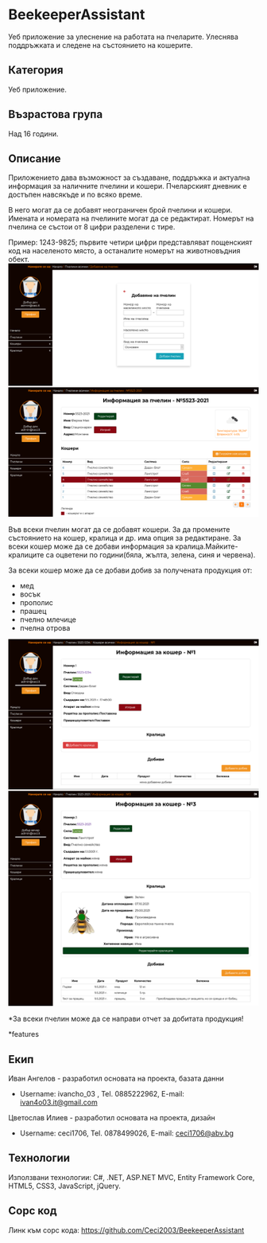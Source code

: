 # BeekeeperAssistant
Уеб приложение за улеснение на работата на пчеларите. Улеснява поддръжката и следене на състоянието на кошерите.

## Категория
Уеб приложение.

## Възрастова група
Над 16 години.

## Описание
Приложението дава възможност за създаване, поддръжка и актуална информация за наличните пчелини и кошери. Пчеларският дневник е достъпен навсякъде и по всяко време. 

В него могат да се добавят неограничен брой пчелини и кошери. Имената и номерата на пчелините могат да се редактират. Номерът на пчелина се състои от 8 цифри разделени с тире. 

Пример: 1243-9825; първите четири цифри представляват пощенският код на населеното място, а останалите номерът на животновъдния обект.
![Image of createApiary](https://github.com/Ceci2003/BeekeeperAssistant/blob/master/Screenshots/createApiary.png)
![Image of apiaryInfo](https://github.com/Ceci2003/BeekeeperAssistant/blob/master/Screenshots/apiaryInfo.png)

Във всеки пчелин могат да се добавят кошери. За да промените състоянието на кошер, кралица и др. има опция за редактиране. За всеки кошер може да се добави информация за кралица.Майките-кралиците са оцветени по години(бяла, жълта, зелена, синя и червена).

За всеки кошер може да се добави добив за получената продукция от:

- мед
- восък
- прополис
- прашец
- пчелно млечице
- пчелна отрова

![Image of beehiveInfoEmpty](https://github.com/Ceci2003/BeekeeperAssistant/blob/master/Screenshots/beehiveInfoEmpty.png)
![Image of beehiveInfo](https://github.com/Ceci2003/BeekeeperAssistant/blob/master/Screenshots/beehiveInfo.png)


*За всеки пчелин може да се направи отчет за добитата продукция!


*features

## Екип

Иван Ангелов - разработил основата на проекта, базата данни
- Username: ivancho_03 , Tel. 0885222962, E-mail: ivan4o03.it@gmail.com 

Цветослав Илиев - разработил основата на проекта, дизайн
- Username: ceci1706, Tel. 0878499026, E-mail: ceci1706@abv.bg

## Технологии
Използвани технологии: C#, .NET, ASP.NET MVC, Entity Framework Core, HTML5, CSS3, JavaScript, jQuery.

## Сорс код
Линк към сорс кода: https://github.com/Ceci2003/BeekeeperAssistant
